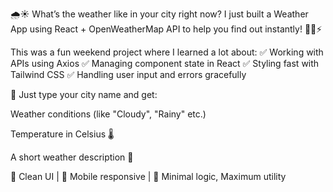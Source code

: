 🌧️☀️ What’s the weather like in your city right now?
I just built a Weather App using React + OpenWeatherMap API to help you find out instantly! 🧑‍💻⚡

This was a fun weekend project where I learned a lot about:
✅ Working with APIs using Axios
✅ Managing component state in React
✅ Styling fast with Tailwind CSS
✅ Handling user input and errors gracefully

🔎 Just type your city name and get:

Weather conditions (like "Cloudy", "Rainy" etc.)

Temperature in Celsius 🌡️

A short weather description 📝

📸 Clean UI | 📱 Mobile responsive | 🧠 Minimal logic, Maximum utility
